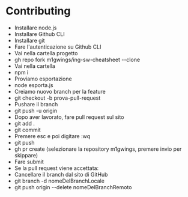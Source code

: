 # Contributing

- Installare node.js
- Installare Github CLI
- Installare git
- Fare l'autenticazione su Github CLI
- Vai nella cartella progetto
- gh repo fork m1gwings/ing-sw-cheatsheet --clone
- Vai nella cartella
- npm i
- Proviamo esportazione
- node esporta.js
- Creiamo nuovo branch per la feature
- git checkout -b prova-pull-request
- Pushare il branch
- git push -u origin <branch-name>
- Dopo aver lavorato, fare pull request sul sito
- git add .
- git commit
- Premere esc e poi digitare :wq
- git push
- gh pr create (selezionare la repository m1gwings, premere invio per skippare)
- Fare submit
- Se la pull request viene accettata:
- Cancellare il branch dal sito di GitHub
- git branch -d nomeDelBranchLocale
- git push origin --delete nomeDelBranchRemoto
